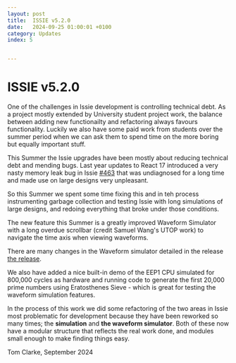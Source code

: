 ```yaml
---
layout: post
title:  ISSIE v5.2.0
date:   2024-09-25 01:00:01 +0100
category: Updates
index: 5


---
```

# ISSIE v5.2.0

One of the challenges in Issie development is controlling technical debt. As a project mostly extended by University student project work, the balance between adding new functionailty and refactoring always favours functionality. Luckily we also have some paid work from students over the summer period when we can ask them to spend time on the more boring but equally important stuff.

This Summer the Issie upgrades have been mostly about reducing technical debt and mending bugs. Last year updates to React 17 introduced a very nasty memory leak bug in Issie [#463](https://github.com/tomcl/issie/issues/463) that was undiagnosed for a long time and made use on large designs very unpleasant.

So this Summer we spent some time fixing this and in teh process instrumenting garbage collection and testing Issie with long simulations of large designs, and redoing everything that broke under those conditions.

The new feature this Summer is a greatly improved Waveform Simulator with a long overdue scrollbar (credit Samuel Wang's UTOP work) to navigate the time axis when viewing waveforms.

There are many changes in the Waveform simulator detailed in the release [the release](https://github.com/tomcl/issie/releases/tag/v5.2.0).

We also have added a nice built-in demo of the EEP1 CPU simulated for 800,000 cycles as hardware and running code to generate the first 20,000 prime numbers using Eratosthenes Sieve - which is great for testing the waveform simulation features.

In the process of this work we did some refactoring of the two areas in Issie most problematic for development because they have been reworked so many times; the **simulation** and **the waveform simulator**. Both of these now have a modular structure that reflects the real work done, and modules small enough to make finding things easy.


Tom Clarke, September 2024


